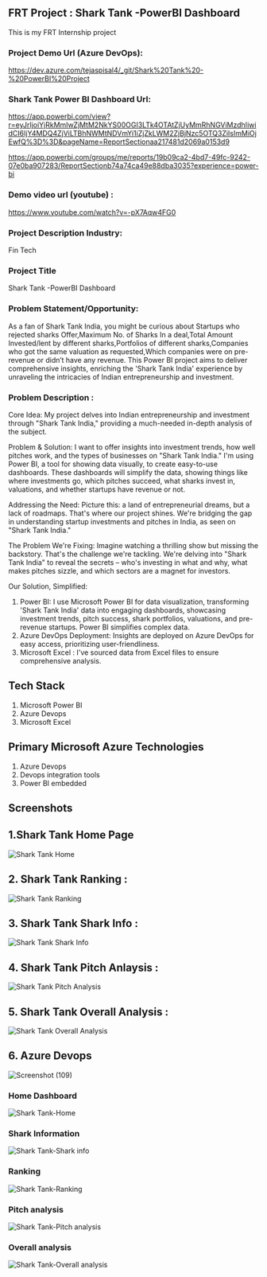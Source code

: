 ## FRT Project : Shark Tank -PowerBI Dashboard 
This is my FRT Internship project

### Project Demo Url (Azure DevOps):
https://dev.azure.com/tejaspisal4/_git/Shark%20Tank%20-%20PowerBI%20Project
 
### Shark Tank Power BI Dashboard Url:
https://app.powerbi.com/view?r=eyJrIjoiYjRkMmIwZjMtM2NkYS00OGI3LTk4OTAtZjUyMmRhNGViMzdhIiwidCI6IjY4MDQ4ZjViLTBhNWMtNDVmYi1iZjZkLWM2ZjBjNzc5OTQ3ZiIsImMiOjEwfQ%3D%3D&pageName=ReportSectionaa217481d2069a0153d9

https://app.powerbi.com/groups/me/reports/19b09ca2-4bd7-49fc-9242-07e0ba907283/ReportSectionb74a74ca49e88dba3035?experience=power-bi


### Demo video url (youtube) :
https://www.youtube.com/watch?v=-pX7Aqw4FG0

### Project Description Industry: 
Fin Tech 
### Project Title
Shark Tank -PowerBI Dashboard 


### Problem Statement/Opportunity: 
As a fan of Shark Tank India, you might be curious about
Startups who rejected sharks Offer,Maximum No. of Sharks In a deal,Total Amount Invested/lent by different sharks,Portfolios of different sharks,Companies who got the same valuation as requested,Which companies were on pre-revenue or didn’t have any revenue. This Power BI project aims to deliver comprehensive insights, enriching the 'Shark Tank India' experience by unraveling the intricacies of Indian entrepreneurship and investment.


### Problem Description :
Core Idea:
My project delves into Indian entrepreneurship and investment through "Shark Tank India," providing a much-needed in-depth analysis of the subject.

Problem & Solution:
I want to offer insights into investment trends, how well pitches work, and the types of businesses on "Shark Tank India." I'm using Power BI, a tool for showing data visually, to create easy-to-use dashboards. These dashboards will simplify the data, showing things like where investments go, which pitches succeed, what sharks invest in, valuations, and whether startups have revenue or not.

Addressing the Need:
Picture this: a land of entrepreneurial dreams, but a lack of roadmaps. That's where our project shines. We're bridging the gap in understanding startup investments and pitches in India, as seen on "Shark Tank India."

The Problem We're Fixing:
Imagine watching a thrilling show but missing the backstory. That's the challenge we're tackling. We're delving into "Shark Tank India" to reveal the secrets – who's investing in what and why, what makes pitches sizzle, and which sectors are a magnet for investors.


Our Solution, Simplified:
1. Power BI: I use Microsoft Power BI for data visualization, transforming 'Shark Tank India' data into engaging dashboards, showcasing investment trends, pitch success, shark portfolios, valuations, and pre-revenue startups. Power BI simplifies complex data.
2. Azure DevOps Deployment: Insights are deployed on Azure DevOps for easy access, prioritizing user-friendliness.
3. Microsoft Excel : I've sourced data from  Excel files to ensure comprehensive analysis.

## Tech Stack
1. Microsoft Power BI 
2. Azure Devops 
3. Microsoft Excel 


## Primary Microsoft Azure Technologies

1. Azure Devops
2. Devops integration tools
3. Power BI embedded 



## Screenshots

## 1.Shark Tank Home Page

![Shark Tank Home](https://github.com/pisal-tejas/shark-tank-PowerBI/blob/main/Shark%20Tank%20JPG%20files/Home%20dashboard.png)

## 2. Shark Tank Ranking :
![Shark Tank Ranking](https://github.com/pisal-tejas/shark-tank-PowerBI/blob/main/Shark%20Tank%20JPG%20files/powerbi%20shark%20tank%20ranking.png)

## 3. Shark Tank Shark Info :
![Shark Tank Shark Info](https://github.com/pisal-tejas/shark-tank-PowerBI/blob/main/Shark%20Tank%20JPG%20files/powerbi-shark%20tank%20info.png)


## 4. Shark Tank Pitch Anlaysis :
![Shark Tank Pitch Analysis](https://github.com/pisal-tejas/shark-tank-PowerBI/blob/main/Shark%20Tank%20JPG%20files/powerbi%20shark%20tank%20pitch%20analysis.png)


## 5. Shark Tank Overall Analysis :
![Shark Tank Overall Analysis](https://github.com/pisal-tejas/shark-tank-PowerBI/blob/main/Shark%20Tank%20JPG%20files/powerbi%20shark%20tank%20overall%20analysis.png)


## 6. Azure Devops 
![Screenshot (109)](https://github.com/pisal-tejas/shark-tank-PowerBI/blob/main/Shark%20Tank%20JPG%20files/azure%20devops.png)

###  Home Dashboard 
![Shark Tank-Home](https://github.com/pisal-tejas/shark-tank-PowerBI/blob/main/Shark%20Tank%20JPG%20files/Shark%20Tank-Home.png)

### Shark Information
![Shark Tank-Shark info](https://github.com/pisal-tejas/shark-tank-PowerBI/blob/main/Shark%20Tank%20JPG%20files/Shark%20Tank-Shark%20info.png)

### Ranking
![Shark Tank-Ranking](https://github.com/pisal-tejas/shark-tank-PowerBI/blob/main/Shark%20Tank%20JPG%20files/Shark%20Tank-Ranking.png)

### Pitch analysis
![Shark Tank-Pitch analysis](https://github.com/pisal-tejas/shark-tank-PowerBI/blob/main/Shark%20Tank%20JPG%20files/Shark%20Tank-Pitch%20analysis.png)

### Overall analysis
![Shark Tank-Overall analysis](https://github.com/pisal-tejas/shark-tank-PowerBI/blob/main/Shark%20Tank%20JPG%20files/Shark%20Tank-Overall%20analysis.png)








